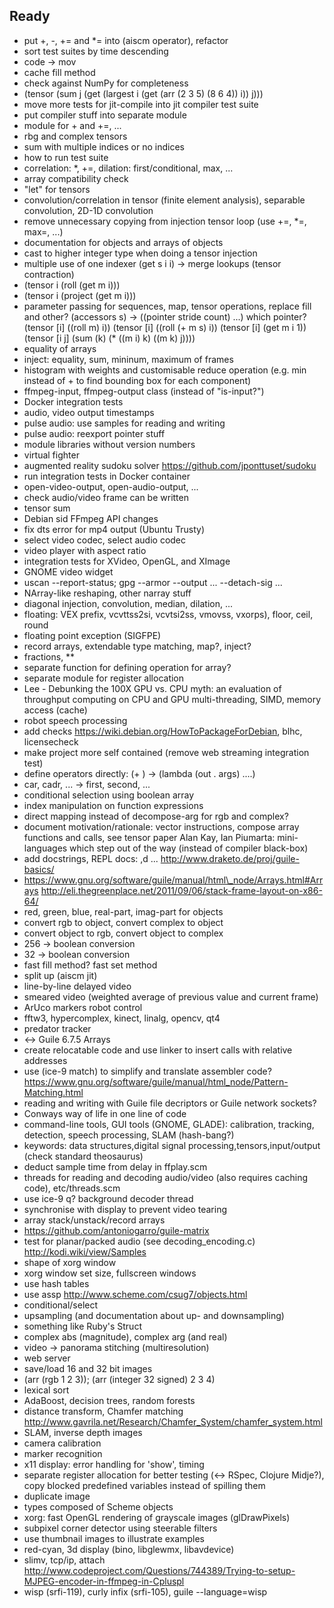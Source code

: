 ## Ready

* put +, -, += and \*= into (aiscm operator), refactor
* sort test suites by time descending
* code -> mov
* cache fill method
* check against NumPy for completeness
* (tensor (sum j (get (largest i (get (arr (2 3 5) (8 6 4)) i)) j)))
* move more tests for jit-compile into jit compiler test suite
* put compiler stuff into separate module
* module for + and +=, ...
* rbg and complex tensors
* sum with multiple indices or no indices
* how to run test suite
* correlation: \*, +=, dilation: first/conditional, max, ...
* array compatibility check
* "let" for tensors
* convolution/correlation in tensor (finite element analysis), separable convolution, 2D-1D convolution
* remove unnecessary copying from injection tensor loop (use +=, \*=, max=, ...)
* documentation for objects and arrays of objects
* cast to higher integer type when doing a tensor injection
* multiple use of one indexer (get s i i) -> merge lookups (tensor contraction)
* (tensor i (roll (get m i)))
* (tensor i (project (get m i)))
* parameter passing for sequences, map, tensor operations, replace fill and other?
    (accessors s) -> ((pointer stride count) ...) which pointer?
    (tensor [i] ((roll m) i))
    (tensor [i] ((roll (+ m s) i))
    (tensor [i] (get m i 1))
    (tensor [i j] (sum (k) (* ((m i) k) ((m k) j))))
* equality of arrays
* inject: equality, sum, mininum, maximum of frames
* histogram with weights and customisable reduce operation (e.g. min instead of + to find bounding box for each component)
* ffmpeg-input, ffmpeg-output class (instead of "is-input?")
* Docker integration tests
* audio, video output timestamps
* pulse audio: use samples for reading and writing
* pulse audio: reexport pointer stuff
* module libraries without version numbers
* virtual fighter
* augmented reality sudoku solver https://github.com/jponttuset/sudoku
* run integration tests in Docker container
* open-video-output, open-audio-output, ...
* check audio/video frame can be written
* tensor sum
* Debian sid FFmpeg API changes
* fix dts error for mp4 output (Ubuntu Trusty)
* select video codec, select audio codec
* video player with aspect ratio
* integration tests for XVideo, OpenGL, and XImage
* GNOME video widget
* uscan --report-status; gpg --armor --output ... --detach-sig ...
* NArray-like reshaping, other narray stuff
* diagonal injection, convolution, median, dilation, ...
* floating: VEX prefix, vcvttss2si, vcvtsi2ss, vmovss, vxorps), floor, ceil, round
* floating point exception (SIGFPE)
* record arrays, extendable type matching, map?, inject?
* fractions, \*\*
* separate function for defining operation for array?
* separate module for register allocation
* Lee - Debunking the 100X GPU vs. CPU myth: an evaluation of throughput computing on CPU and GPU
  multi-threading, SIMD, memory access (cache)
* robot speech processing
* add checks https://wiki.debian.org/HowToPackageForDebian, blhc, licensecheck
* make project more self contained (remove web streaming integration test)
* define operators directly: (+ <int> <int>) -> (lambda (out . args) ....)
* car, cadr, ... -> first, second, ...
* conditional selection using boolean array
* index manipulation on function expressions
* direct mapping instead of decompose-arg for rgb and complex?
* document motivation/rationale: vector instructions, compose array functions and calls, see tensor paper
  Alan Kay, Ian Piumarta: mini-languages which step out of the way (instead of compiler black-box)
* add docstrings, REPL docs: ,d ...
  http://www.draketo.de/proj/guile-basics/
* https://www.gnu.org/software/guile/manual/html\_node/Arrays.html#Arrays
  http://eli.thegreenplace.net/2011/09/06/stack-frame-layout-on-x86-64/
* red, green, blue, real-part, imag-part for objects
* convert rgb to object, convert complex to object
* convert object to rgb, convert object to complex
* 256 -> boolean conversion
* 32 -> boolean conversion
* fast fill method? fast set method
* split up (aiscm jit)
* line-by-line delayed video
* smeared video (weighted average of previous value and current frame)
* ArUco markers robot control
* fftw3, hypercomplex, kinect, linalg, opencv, qt4
* predator tracker
* <-> Guile 6.7.5 Arrays
* create relocatable code and use linker to insert calls with relative addresses
* use (ice-9 match) to simplify and translate assembler code?
  https://www.gnu.org/software/guile/manual/html_node/Pattern-Matching.html
* reading and writing with Guile file decriptors or Guile network sockets?
* Conways way of life in one line of code
* command-line tools, GUI tools (GNOME, GLADE): calibration, tracking, detection, speech processing, SLAM (hash-bang?)
* keywords: data structures,digital signal processing,tensors,input/output (check standard theosaurus)
* deduct sample time from delay in ffplay.scm
* threads for reading and decoding audio/video (also requires caching code), etc/threads.scm
* use ice-9 q? background decoder thread
* synchronise with display to prevent video tearing
* array stack/unstack/record arrays
* https://github.com/antoniogarro/guile-matrix
* test for planar/packed audio (see decoding\_encoding.c)
  http://kodi.wiki/view/Samples
* shape of xorg window
* xorg window set size, fullscreen windows
* use hash tables
* use assp http://www.scheme.com/csug7/objects.html
* conditional/select
* upsampling (and documentation about up- and downsampling)
* something like Ruby's Struct
* complex abs (magnitude), complex arg (and real)
* video -> panorama stitching (multiresolution)
* web server
* save/load 16 and 32 bit images
* (arr (rgb 1 2 3)); (arr (integer 32 signed) 2 3 4)
* lexical sort
* AdaBoost, decision trees, random forests
* distance transform, Chamfer matching
  http://www.gavrila.net/Research/Chamfer_System/chamfer_system.html
* SLAM, inverse depth images
* camera calibration
* marker recognition
* x11 display: error handling for 'show', timing
* separate register allocation for better testing (<-> RSpec, Clojure Midje?),
  copy blocked predefined variables instead of spilling them
* duplicate image
* types composed of Scheme objects
* xorg: fast OpenGL rendering of grayscale images (glDrawPixels)
* subpixel corner detector using steerable filters
* use thumbnail images to illustrate examples
* red-cyan, 3d display (bino, libglewmx, libavdevice)
* slimv, tcp/ip, attach
  http://www.codeproject.com/Questions/744389/Trying-to-setup-MJPEG-encoder-in-ffmpeg-in-Cpluspl
* wisp (srfi-119), curly infix (srfi-105), guile --language=wisp <file>
